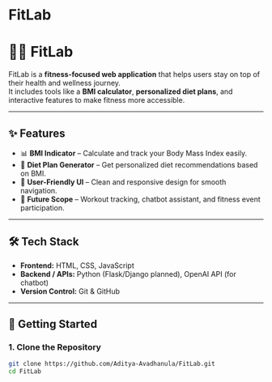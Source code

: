 # FitLab
# 🏋️‍♂️ FitLab

FitLab is a **fitness-focused web application** that helps users stay on top of their health and wellness journey.  
It includes tools like a **BMI calculator**, **personalized diet plans**, and interactive features to make fitness more accessible.

---

## ✨ Features

- 📊 **BMI Indicator** – Calculate and track your Body Mass Index easily.  
- 🥗 **Diet Plan Generator** – Get personalized diet recommendations based on BMI.  
- 🎯 **User-Friendly UI** – Clean and responsive design for smooth navigation.  
- 📅 **Future Scope** – Workout tracking, chatbot assistant, and fitness event participation.

---

## 🛠️ Tech Stack

- **Frontend:** HTML, CSS, JavaScript  
- **Backend / APIs:** Python (Flask/Django planned), OpenAI API (for chatbot)  
- **Version Control:** Git & GitHub  

---

## 🚀 Getting Started

### 1. Clone the Repository
```bash
git clone https://github.com/Aditya-Avadhanula/FitLab.git
cd FitLab
